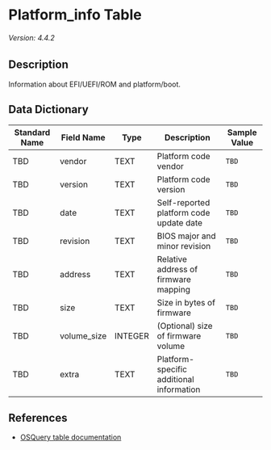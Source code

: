 # Platform_info Table
###### Version: 4.4.2

## Description
Information about EFI/UEFI/ROM and platform/boot.

## Data Dictionary
|Standard Name|Field Name|Type|Description|Sample Value|
|---|---|---|---|---|
|TBD|vendor|TEXT|Platform code vendor|`TBD`|
|TBD|version|TEXT|Platform code version|`TBD`|
|TBD|date|TEXT|Self-reported platform code update date|`TBD`|
|TBD|revision|TEXT|BIOS major and minor revision|`TBD`|
|TBD|address|TEXT|Relative address of firmware mapping|`TBD`|
|TBD|size|TEXT|Size in bytes of firmware|`TBD`|
|TBD|volume_size|INTEGER|(Optional) size of firmware volume|`TBD`|
|TBD|extra|TEXT|Platform-specific additional information|`TBD`|

## References
* [OSQuery table documentation](https://osquery.io/schema/current#platform_info)
